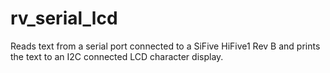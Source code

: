 # rv_serial_lcd
Reads text from a serial port connected to a SiFive HiFive1 Rev B and prints the text to an I2C connected LCD character display.
